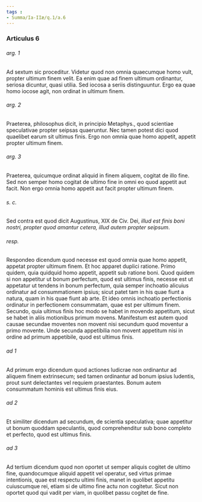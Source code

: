 ```yaml
---
tags : 
- Summa/Ia-IIæ/q.1/a.6
---
```


### Articulus 6

###### arg. 1
Ad sextum sic proceditur. Videtur quod non omnia quaecumque homo vult, propter ultimum finem velit. Ea enim quae ad finem ultimum ordinantur, seriosa dicuntur, quasi utilia. Sed iocosa a seriis distinguuntur. Ergo ea quae homo iocose agit, non ordinat in ultimum finem.

###### arg. 2
Praeterea, philosophus dicit, in principio Metaphys., quod scientiae speculativae propter seipsas quaeruntur. Nec tamen potest dici quod quaelibet earum sit ultimus finis. Ergo non omnia quae homo appetit, appetit propter ultimum finem.

###### arg. 3
Praeterea, quicumque ordinat aliquid in finem aliquem, cogitat de illo fine. Sed non semper homo cogitat de ultimo fine in omni eo quod appetit aut facit. Non ergo omnia homo appetit aut facit propter ultimum finem.

###### s. c.
Sed contra est quod dicit Augustinus, XIX de Civ. Dei, *illud est finis boni nostri, propter quod amantur cetera, illud autem propter seipsum*.

###### resp.
Respondeo dicendum quod necesse est quod omnia quae homo appetit, appetat propter ultimum finem. Et hoc apparet duplici ratione. Primo quidem, quia quidquid homo appetit, appetit sub ratione boni. Quod quidem si non appetitur ut bonum perfectum, quod est ultimus finis, necesse est ut appetatur ut tendens in bonum perfectum, quia semper inchoatio alicuius ordinatur ad consummationem ipsius; sicut patet tam in his quae fiunt a natura, quam in his quae fiunt ab arte. Et ideo omnis inchoatio perfectionis ordinatur in perfectionem consummatam, quae est per ultimum finem. Secundo, quia ultimus finis hoc modo se habet in movendo appetitum, sicut se habet in aliis motionibus primum movens. Manifestum est autem quod causae secundae moventes non movent nisi secundum quod moventur a primo movente. Unde secunda appetibilia non movent appetitum nisi in ordine ad primum appetibile, quod est ultimus finis.

###### ad 1
Ad primum ergo dicendum quod actiones ludicrae non ordinantur ad aliquem finem extrinsecum; sed tamen ordinantur ad bonum ipsius ludentis, prout sunt delectantes vel requiem praestantes. Bonum autem consummatum hominis est ultimus finis eius.

###### ad 2
Et similiter dicendum ad secundum, de scientia speculativa; quae appetitur ut bonum quoddam speculantis, quod comprehenditur sub bono completo et perfecto, quod est ultimus finis.

###### ad 3
Ad tertium dicendum quod non oportet ut semper aliquis cogitet de ultimo fine, quandocumque aliquid appetit vel operatur, sed virtus primae intentionis, quae est respectu ultimi finis, manet in quolibet appetitu cuiuscumque rei, etiam si de ultimo fine actu non cogitetur. Sicut non oportet quod qui vadit per viam, in quolibet passu cogitet de fine.

